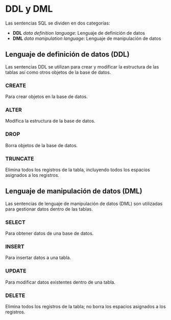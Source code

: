 # DDL y DML
Las sentencias SQL se dividen en dos categorías:

- **DDL** *data definition language*: Lenguaje de definición de datos
- **DML** *data manipulation language*: Lenguaje de manipulación de datos

## Lenguaje de definición de datos (DDL)
Las sentencias DDL se utilizan para crear y modificar la estructura de las tablas así como otros objetos de la base de datos.

### CREATE
Para crear objetos en la base de datos.

### ALTER
Modifica la estructura de la base de datos.

### DROP
Borra objetos de la base de datos.

### TRUNCATE 
Elimina todos los registros de la tabla, incluyendo todos los espacios asignados a los registros.


## Lenguaje de manipulación de datos (DML)
Las sentencias de lenguaje de manipulación de datos (DML) son utilizadas para gestionar datos dentro de las tablas.

### SELECT
Para obtener datos de una base de datos.

### INSERT
Para insertar datos a una tabla.

### UPDATE
Para modificar datos existentes dentro de una tabla.

### DELETE 
Elimina todos los registros de la tabla; no borra los espacios asignados a los registros.
